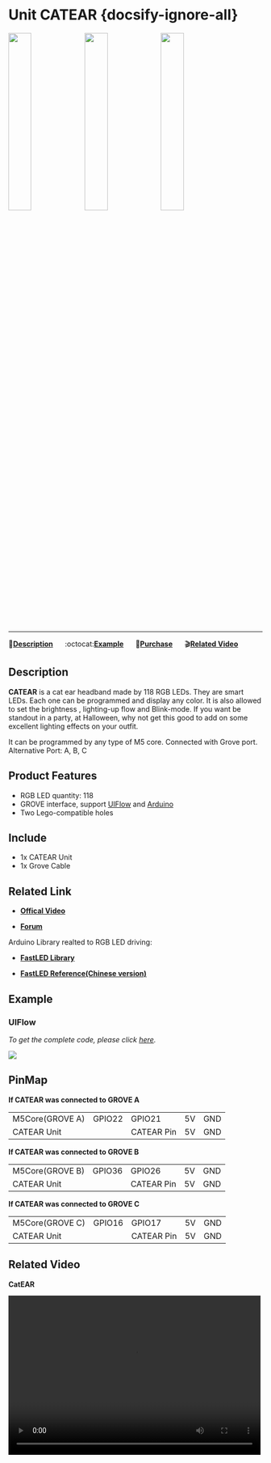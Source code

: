 # Unit CATEAR {docsify-ignore-all}

<img src="assets/img/product_pics/unit/unit_catear_01.png" width="30%" height="30%"><img src="assets/img/product_pics/unit/unit_catear_02.png" width="30%" height="30%"><img src="assets/img/product_pics/unit/unit_catear_03.png" width="30%" height="30%">

***

:memo:**[Description](#Description)**&nbsp;&nbsp;&nbsp;&nbsp;&nbsp;&nbsp;:octocat:**[Example](#Example)**&nbsp;&nbsp;&nbsp;&nbsp;&nbsp;&nbsp;🛒**[Purchase](https://m5stack.com/collections/m5-unit/products/m5stack-official-cute-cat-ears-acrylic)**&nbsp;&nbsp;&nbsp;&nbsp;&nbsp;&nbsp;:clapper:**[Related Video](#Related-Video)**

## Description

**CATEAR** is a cat ear headband made by 118 RGB LEDs. They are smart LEDs. Each one can be programmed and display any color. It is also allowed to set the brightness , lighting-up flow and Blink-mode.
If you want be standout in a party, at Halloween, why not get this good to add on some excellent lighting effects on your outfit.

It can be programmed by any type of M5 core. Connected with Grove port.
Alternative Port: A, B, C

## Product Features

-  RGB LED quantity: 118
- GROVE interface, support [UIFlow](http://flow.m5stack.com) and [Arduino](http://www.arduino.cc)
- Two Lego-compatible holes

## Include

- 1x CATEAR Unit
- 1x Grove Cable

## Related Link

- **[Offical Video](https://www.youtube.com/channel/UCozgFVglWYQXbvTmGyS739w)**

- **[Forum](http://forum.m5stack.com/)**

Arduino Library realted to RGB LED driving:

- **[FastLED Library](https://github.com/FastLED/FastLED/wiki/Overview)**

- **[FastLED Reference(Chinese version)](http://www.taichi-maker.com/homepage/reference-index/arduino-library-index/fastled-library/)**

## Example

### UIFlow

*To get the complete code, please click [here](https://github.com/m5stack/M5-ProductExampleCodes/tree/master/Unit/CATEAR/UIFlow).*

<img src="assets/img/product_pics/unit/unit_example/CATEAR/example_unit_catear_01.png">

## PinMap

**If CATEAR was connected to GROVE A**

<table>
 <tr><td>M5Core(GROVE A)</td><td>GPIO22</td><td>GPIO21</td><td>5V</td><td>GND</td></tr>
 <tr><td>CATEAR Unit</td><td> </td><td>CATEAR Pin</td><td>5V</td><td>GND</td></tr>
</table>

**If CATEAR was connected to GROVE B**

<table>
<tr><td>M5Core(GROVE B)</td><td>GPIO36</td><td>GPIO26</td><td>5V</td><td>GND</td></tr>
 <tr><td>CATEAR Unit</td><td> </td><td>CATEAR Pin</td><td>5V</td><td>GND</td></tr>
</table>

**If CATEAR was connected to GROVE C**

<table>
<tr><td>M5Core(GROVE C)</td><td>GPIO16</td><td>GPIO17</td><td>5V</td><td>GND</td></tr>
 <tr><td>CATEAR Unit</td><td> </td><td>CATEAR Pin</td><td>5V</td><td>GND</td></tr>
</table>

## Related Video

**CatEAR**

<video width="500" height="315" controls>
    <source src="https://m5stack.oss-cn-shenzhen.aliyuncs.com/video/Blog/Twitch201812/M5Stick%20CatEar.mp4" type="video/mp4">
</video>
